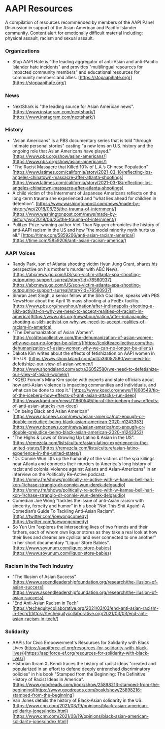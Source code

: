 # AAPI Resources

A compilation of resources recommended by members of the AAPI Panel Discussion in support of the Asian American and Pacific Islander community. Content alert for emotionally difficult material including: physical assault, racism and sexual assault.

### Organizations
- Stop AAPI Hate is "the leading aggregator of anti-Asian and anti-Pacific Islander hate incidents" and provides "multilingual resources for impacted community members" and educational resources for community members and allies. [https://stopaapihate.org/](https://stopaapihate.org/)

### News
- NextShark is "the leading source for Asian American news". [https://www.instagram.com/nextshark/](https://www.instagram.com/nextshark/)

### History
- "Asian Americans" is a PBS documentary series that is told "through intimate personal stories" casting "a new lens on U.S. history and the ongoing role that Asian Americans have played." [https://www.pbs.org/show/asian-americans/](https://www.pbs.org/show/asian-americans/)
- "The Racist Massacre that Killed 10% of L.A.’s Chinese Population" [https://www.latimes.com/california/story/2021-03-18/reflecting-los-angeles-chinatown-massacre-after-atlanta-shootings](https://www.latimes.com/california/story/2021-03-18/reflecting-los-angeles-chinatown-massacre-after-atlanta-shootings)
- A child victim of the Internment of Japanese Americans reflects on the long-term trauma she experienced and "what lies ahead for children in detention". [https://www.washingtonpost.com/news/made-by-history/wp/2018/06/25/the-trauma-of-internment/](https://www.washingtonpost.com/news/made-by-history/wp/2018/06/25/the-trauma-of-internment/)
- Pulitzer Prize-winning author Viet Than Nguyen chronicles the history of anti-AAPI racism in the US and how "the model minority myth hurts us all." [https://time.com/5859206/anti-asian-racism-america/](https://time.com/5859206/anti-asian-racism-america/)

### AAPI Voices
- Randy Park, son of Atlanta shooting victim Hyun Jung Grant, shares his perspective on his mother's murder with ABC News. [https://abcnews.go.com/US/son-victim-atlanta-spa-shooting-outpouring-support-surreal/story?id=76560937](https://abcnews.go.com/US/son-victim-atlanta-spa-shooting-outpouring-support-surreal/story?id=76560937)
- Simran Jeet Singh, a senior fellow at the Sikh Coalition, speaks with PBS NewsHour about the April 15 mass shooting at a FedEx facility. [https://www.pbs.org/newshour/nation/after-indianapolis-shooting-a-sikh-activist-on-why-we-need-to-accept-realities-of-racism-in-america](https://www.pbs.org/newshour/nation/after-indianapolis-shooting-a-sikh-activist-on-why-we-need-to-accept-realities-of-racism-in-america)
- "The Dehumanization of Asian Women". [https://coldteacollective.com/the-dehumanization-of-asian-women-why-we-can-no-longer-be-silent/](https://coldteacollective.com/the-dehumanization-of-asian-women-why-we-can-no-longer-be-silent/)
- Dakota Kim writes about the effects of fetishization on AAPI women in the US. [https://www.shondaland.com/act/a36052580/we-need-to-defetishize-our-view-of-asian-women/](https://www.shondaland.com/act/a36052580/we-need-to-defetishize-our-view-of-asian-women/)
- "KQED Forum's Mina Kim spoke with experts and state officials about how anti-Asian violence is impacting communities and individuals, and what can be done to stop it." [https://www.kqed.org/news/11860549/tip-of-the-iceberg-how-effects-of-anti-asian-attacks-run-deep](https://www.kqed.org/news/11860549/tip-of-the-iceberg-how-effects-of-anti-asian-attacks-run-deep)
- "On being Black and Asian American" [https://www.nbcnews.com/news/asian-america/not-enough-or-double-prejudice-being-black-asian-american-2020-n1243353](https://www.nbcnews.com/news/asian-america/not-enough-or-double-prejudice-being-black-asian-american-2020-n1243353)
- "The Highs & Lows of Growing Up Latino & Asian in the US". [https://remezcla.com/lists/culture/asian-latino-experience-in-the-united-states/](https://remezcla.com/lists/culture/asian-latino-experience-in-the-united-states/)
- "Dr. Connie Wun lifts up the humanity of the victims of the spa killings near Atlanta and connects their murders to America's long history of racist and colonial violence against Asians and Asian-Americans" in an interview on the Politically Re-Active podcast. [https://omny.fm/shows/politically-re-active-with-w-kamau-bell-hari-kon-1/chase-strangio-dr-connie-wun-derek-delgaudio](https://omny.fm/shows/politically-re-active-with-w-kamau-bell-hari-kon-1/chase-strangio-dr-connie-wun-derek-delgaudio)
- Comedian Joe Wong “tackles the issue of anti-Asian racism with sincerity, ferocity and humor” in his book "Not This Shit Again!: A Comedian’s Guide To Tackling Anti-Asian Racism". [https://twitter.com/joewongcomedy](https://twitter.com/joewongcomedy)
- So Yun Um "explores the intersecting lives of two friends and their fathers, each of whom own liquor stores as they take a real look at how their lives and dreams are cyclical and ever connected to one another" in her short documentary "Liquor Store Babies". [https://www.soyunum.com/liquor-store-babies](https://www.soyunum.com/liquor-store-babies)

### Racism in the Tech Industry
- "The Illusion of Asian Success" [https://www.ascendleadershipfoundation.org/research/the-illusion-of-asian-success](https://www.ascendleadershipfoundation.org/research/the-illusion-of-asian-success)
- "End Anti-Asian Racism in Tech" [https://techequitycollaborative.org/2021/03/03/end-anti-asian-racism-in-tech/](https://techequitycollaborative.org/2021/03/03/end-anti-asian-racism-in-tech/)

### Solidarity
- AAPIs for Civic Empowerment's Resources for Solidarity with Black Lives (https://aapiforce-ef.org/resources-for-solidarity-with-black-lives/)[https://aapiforce-ef.org/resources-for-solidarity-with-black-lives/]
- Historian Ibram X. Kendi traces the history of racist ideas "created and popularized in an effort to defend deeply entrenched discriminatory policies" in his book "Stamped from the Beginning: The Definitive History of Racist Ideas in America". (https://www.goodreads.com/book/show/25898216-stamped-from-the-beginning)[https://www.goodreads.com/book/show/25898216-stamped-from-the-beginning]
- Van Jones details the history of Black-Asian solidarity in the US. (https://www.cnn.com/2021/03/19/opinions/black-asian-american-solidarity-jones/index.html)[https://www.cnn.com/2021/03/19/opinions/black-asian-american-solidarity-jones/index.html]
